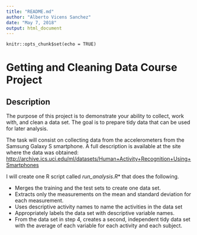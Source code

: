```yaml
---
title: "README.md"
author: "Alberto Vicens Sanchez"
date: "May 7, 2018"
output: html_document
---
```


```{r setup, include=FALSE}
knitr::opts_chunk$set(echo = TRUE)
```

# Getting and Cleaning Data Course Project

## Description
The purpose of this project is to demonstrate your ability to collect, work with, and clean a data set. The goal is to prepare tidy data that can be used for later analysis.

The task will consist on collecting data from the accelerometers from the Samsung Galaxy S smartphone. A full description is available at the site where the data was obtained:
http://archive.ics.uci.edu/ml/datasets/Human+Activity+Recognition+Using+Smartphones

I will create one R script called *run_analysis.R** that does the following.

* Merges the training and the test sets to create one data set.
* Extracts only the measurements on the mean and standard deviation for each measurement.
* Uses descriptive activity names to name the activities in the data set
* Appropriately labels the data set with descriptive variable names.
* From the data set in step 4, creates a second, independent tidy data set with the average of   each variable for each activity and each subject.

